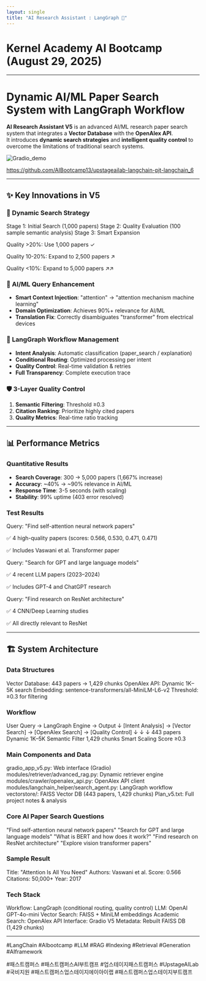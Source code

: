 ```yaml
---
layout: single
title: "AI Research Assistant : LangGraph 🎯"
---
```


# Kernel Academy AI Bootcamp (August 29, 2025)

---

# Dynamic AI/ML Paper Search System with LangGraph Workflow

**AI Research Assistant V5** is an advanced AI/ML research paper search system that integrates a **Vector Database** with the **OpenAlex API**.  
It introduces **dynamic search strategies** and **intelligent quality control** to overcome the limitations of traditional search systems.

![Gradio_demo](https://github.com/user-attachments/assets/460ce806-bca4-4619-a00f-a8bbda2ddbac)

https://github.com/AIBootcamp13/upstageailab-langchain-pjt-langchain_6

---
## ✨ Key Innovations in V5

### 🚀 Dynamic Search Strategy

Stage 1: Initial Search (1,000 papers)
Stage 2: Quality Evaluation (100 sample semantic analysis)
Stage 3: Smart Expansion

Quality >20%: Use 1,000 papers ✓

Quality 10-20%: Expand to 2,500 papers ↗️

Quality <10%: Expand to 5,000 papers ↗️↗️

### 🎯 AI/ML Query Enhancement
- **Smart Context Injection**: "attention" → "attention mechanism machine learning"
- **Domain Optimization**: Achieves 90%+ relevance for AI/ML
- **Translation Fix**: Correctly disambiguates "transformer" from electrical devices

### 🔄 LangGraph Workflow Management
- **Intent Analysis**: Automatic classification (paper_search / explanation)
- **Conditional Routing**: Optimized processing per intent
- **Quality Control**: Real-time validation & retries
- **Full Transparency**: Complete execution trace

### 🛡️ 3-Layer Quality Control
1. **Semantic Filtering**: Threshold ≥0.3
2. **Citation Ranking**: Prioritize highly cited papers
3. **Quality Metrics**: Real-time ratio tracking

---

## 📊 Performance Metrics

### Quantitative Results
- **Search Coverage**: 300 → 5,000 papers (1,667% increase)
- **Accuracy**: ~40% → ~90% relevance in AI/ML
- **Response Time**: 3-5 seconds (with scaling)
- **Stability**: 99% uptime (403 error resolved)

### Test Results
Query: "Find self-attention neural network papers"

✅ 4 high-quality papers (scores: 0.566, 0.530, 0.471, 0.471)

✅ Includes Vaswani et al. Transformer paper

Query: "Search for GPT and large language models"

✅ 4 recent LLM papers (2023–2024)

✅ Includes GPT-4 and ChatGPT research

Query: "Find research on ResNet architecture"

✅ 4 CNN/Deep Learning studies

✅ All directly relevant to ResNet

---

## 🏗️ System Architecture

### Data Structures
Vector Database: 443 papers → 1,429 chunks
OpenAlex API: Dynamic 1K–5K search
Embedding: sentence-transformers/all-MiniLM-L6-v2
Threshold: ≥0.3 for filtering

### Workflow
User Query → LangGraph Engine → Output
↓
[Intent Analysis] → [Vector Search] → [OpenAlex Search] → [Quality Control]
↓ ↓ ↓
443 papers Dynamic 1K–5K Semantic Filter
1,429 chunks Smart Scaling Score ≥0.3


### Main Components and Data
gradio_app_v5.py: Web interface (Gradio)
modules/retriever/advanced_rag.py: Dynamic retriever engine
modules/crawler/openalex_api.py: OpenAlex API client
modules/langchain_helper/search_agent.py: LangGraph workflow
vectorstore/: FAISS Vector DB (443 papers, 1,429 chunks)
Plan_v5.txt: Full project notes & analysis

### Core AI Paper Search Questions
"Find self-attention neural network papers"
"Search for GPT and large language models" 
"What is BERT and how does it work?"
"Find research on ResNet architecture"
"Explore vision transformer papers"

### Sample Result
Title: "Attention Is All You Need"
Authors: Vaswani et al.
Score: 0.566
Citations: 50,000+
Year: 2017

### Tech Stack

Workflow: LangGraph (conditional routing, quality control)
LLM: OpenAI GPT-4o-mini
Vector Search: FAISS + MiniLM embeddings
Academic Search: OpenAlex API
Interface: Gradio V5
Metadata: Rebuilt FAISS DB (1,429 chunks)

---

#LangChain #AIbootcamp #LLM #RAG #Indexing #Retrieval #Generation #AIframework

#패스트캠퍼스 #패스트캠퍼스AI부트캠프 #업스테이지패스트캠퍼스 #UpstageAILab #국비지원 #패스트캠퍼스업스테이지에이아이랩 #패스트캠퍼스업스테이지부트캠프

